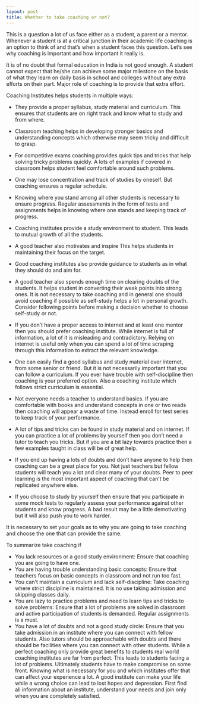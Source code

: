 ```yaml
---
layout: post
title: Whether to take coaching or not?
---
```


This is a question a lot of us face either as a student, a parent or a mentor. Whenever a student is at a critical junction in their academic life coaching is an option to think of and that’s when a student faces this question. Let’s see why coaching is important and how important it really is.

It is of no doubt that formal education in India is not good enough. A student cannot expect that he/she can achieve some major milestone on the basis of what they learn on daily basis in school and colleges without any extra efforts on their part. Major role of coaching is to provide that extra effort.

Coaching Institutes helps students in multiple ways:

* They provide a proper syllabus, study material and curriculum. This ensures that students are on right track and know what to study and from where.
* Classroom teaching helps in developing stronger basics and understanding concepts which otherwise may seem tricky and difficult to grasp.
* For competitive exams coaching provides quick tips and tricks that help solving tricky problems quickly. A lots of examples if covered in classroom helps student feel comfortable around such problems.
* One may lose concentration and track of studies by oneself. But coaching ensures a regular schedule.
* Knowing where you stand among all other students is necessary to ensure progress. Regular assessments in the form of tests and assignments helps in knowing where one stands and keeping track of progress.
* Coaching institutes provide a study environment to student. This leads to mutual growth of all the students.
* A good teacher also motivates and inspire This helps students in maintaining their focus on the target.
* Good coaching institutes also provide guidance to students as in what they should do and aim for.
* A good teacher also spends enough time on clearing doubts of the students. It helps student in converting their weak points into strong ones.
It is not necessary to take coaching and in general one should avoid coaching if possible as self-study helps a lot in personal growth. Consider following points before making a decision whether to choose self-study or not.

* If you don’t have a proper access to internet and at least one mentor then you should prefer coaching institute. While internet is full of information, a lot of it is misleading and contradictory. Relying on internet is useful only when you can spend a lot of time scraping through this information to extract the relevant knowledge.
* One can easily find a good syllabus and study material over internet, from some senior or friend. But it is not necessarily important that you can follow a curriculum. If you ever have trouble with self-discipline then coaching is your preferred option. Also a coaching institute which follows strict curriculum is essential.
* Not everyone needs a teacher to understand basics. If you are comfortable with books and understand concepts in one or two reads then coaching will appear a waste of time. Instead enroll for test series to keep track of your performance.
* A lot of tips and tricks can be found in study material and on internet. If you can practice a lot of problems by yourself then you don’t need a tutor to teach you tricks. But if you are a bit lazy towards practice then a few examples taught in class will be of great help.
* If you end up having a lots of doubts and don’t have anyone to help then coaching can be a great place for you. Not just teachers but fellow students will teach you a lot and clear many of your doubts. Peer to peer learning is the most important aspect of coaching that can’t be replicated anywhere else.
* If you choose to study by yourself then ensure that you participate in some mock tests to regularly assess your performance against other students and know progress. A bad result may be a little demotivating but it will also push you to work harder.
 

It is necessary to set your goals as to why you are going to take coaching and choose the one that can provide the same.

To summarize take coaching if

* You lack resources or a good study environment: Ensure that coaching you are going to have one.
* You are having trouble understanding basic concepts: Ensure that teachers focus on basic concepts in classroom and not run too fast.
* You can’t maintain a curriculum and lack self-discipline: Take coaching where strict discipline is maintained. It is no use taking admission and skipping classes daily.
* You are lazy to practice problems and need to learn tips and tricks to solve problems: Ensure that a lot of problems are solved in classroom and active participation of students is demanded. Regular assignments is a must.
* You have a lot of doubts and not a good study circle: Ensure that you take admission in an institute where you can connect with fellow students. Also tutors should be approachable with doubts and there should be facilities where you can connect with other students.
While a perfect coaching only provide great benefits to students real world coaching institutes are far from perfect. This leads to students facing a lot of problems. Ultimately students have to make compromise on some front. Knowing what is necessary for you and which institutes offer that can affect your experience a lot. A good institute can make your life while a wrong choice can lead to lost hopes and depression. First find all information about an institute, understand your needs and join only when you are completely satisfied.
